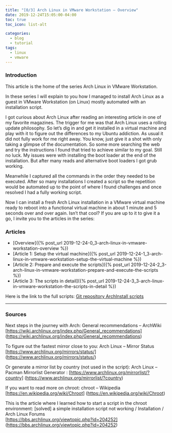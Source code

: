 ```yaml
---
title: "[0/3] Arch Linux in VMware Workstation – Overview"
date: 2019-12-24T15:05:00-04:00
toc: true
toc_icon: list-alt

categories:
  - blog
  - tutorial
tags:
  - linux
  - vmware
---
```


### Introduction

This article is the home of the series Arch Linux in VMware Workstation.

In these series I will explain to you how I managed to install Arch Linux as a guest in VMware Workstation (on Linux) mostly automated with an installation script.

I got curious about Arch Linux after reading an interesting article in one of my favorite magazines. The trigger for me was that Arch Linux uses a rolling update philosophy. So let’s dig in and get it installed in a virtual machine and play with it to figure out the differences to my Ubuntu addiction. As usual it did not fully work for me right away. You know, just give it a shot with only taking a glimpse of the documentation. So some more searching the web and try the instructions I found that tried to achieve similar to my goal. Still no luck. My issues were with installing the boot loader at the end of the installation. But after many reads and alternative boot loaders I got grub working.

Meanwhile I captured all the commands in the order they needed to be executed. After so many installations I created a script so the repetition would be automated up to the point of where I found challenges and once resolved I had a fully working script.

Now I can install a fresh Arch Linux installation in a VMware virtual machine ready to reboot into a functional virtual machine in about 1 minute and 5 seconds over and over again. Isn’t that cool? If you are up to it to give it a go, I invite you to the articles in the series:


### Articles  

- [Overview]({% post_url 2019-12-24-0_3-arch-linux-in-vmware-workstation-overview %})
- [Article 1: Setup the virtual machine]({% post_url 2019-12-24-1_3-arch-linux-in-vmware-workstation-setup-the-virtual-machine %})
- [Article 2: Prepare and execute the scripts]({% post_url 2019-12-24-2_3-arch-linux-in-vmware-workstation-prepare-and-execute-the-scripts %})
- [Article 3: The scripts in detail]({% post_url 2019-12-24-3_3-arch-linux-in-vmware-workstation-the-scripts-in-detail %})

Here is the link to the full scripts:
[Git repository ArchInstall scripts](https://github.com/CrossCloudGuru/ArchInstall)

---

### Sources

Next steps in the journey with Arch: General recommendations – ArchWiki
[https://wiki.archlinux.org/index.php/General_recommendations]
(https://wiki.archlinux.org/index.php/General_recommendations)

To figure out the fastest mirror close to you: Arch Linux – Mirror Status
[https://www.archlinux.org/mirrors/status/]
(https://www.archlinux.org/mirrors/status/)

Or generate a mirror list by country (not used in the script): Arch Linux – Pacman Mirrorlist Generator : 
[https://www.archlinux.org/mirrorlist/?country]
(https://www.archlinux.org/mirrorlist/?country)

If you want to read more on chroot: chroot – Wikipedia  
[https://en.wikipedia.org/wiki/Chroot]
(https://en.wikipedia.org/wiki/Chroot)

This is the article where I learned how to start a script in the chroot environment: [solved] a simple installation script not working / Installation / Arch Linux Forums  
[https://bbs.archlinux.org/viewtopic.php?id=204252]
(https://bbs.archlinux.org/viewtopic.php?id=204252)

